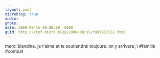 ```yaml
---
layout: post
microblog: true
audio: 
photo: 
date: 2008-08-15 00:00:00 -0000
guid: http://xtof.micro.blog/2008/08/15/t887957251.html
---
```

merci blandine. je t'aime et te soutiendrai toujours. on y arrivera ;) #famille #combat
